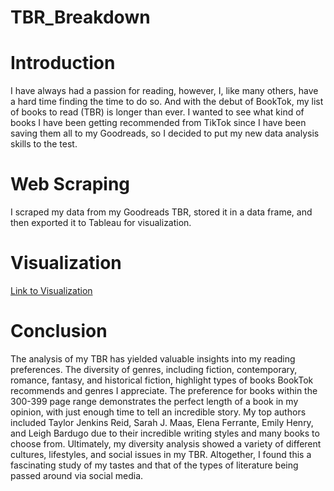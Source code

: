 # TBR_Breakdown

# Introduction

I have always had a passion for reading, however, I, like many others, have a hard time finding the time to do so. And with the debut of BookTok, my list of books to read (TBR) is longer than ever. I wanted to see what kind of books I have been getting recommended from TikTok since I have been saving them all to my Goodreads, so I decided to put my new data analysis skills to the test.

# Web Scraping
I scraped my data from my Goodreads TBR, stored it in a data frame, and then exported it to Tableau for visualization. 

# Visualization
<a href="https://public.tableau.com/views/TBRBreakdown/TBRDashboard?:language=en-US&:display_count=n&:origin=viz_share_link">Link to Visualization</a> 

# Conclusion

The analysis of my TBR has yielded valuable insights into my reading preferences. The diversity of genres, including fiction, contemporary, romance, fantasy, and historical fiction, highlight types of books BookTok recommends and genres I appreciate. The preference for books within the 300-399 page range demonstrates the perfect length of a book in my opinion, with just enough time to tell an incredible story. My top authors included Taylor Jenkins Reid, Sarah J. Maas, Elena Ferrante, Emily Henry, and Leigh Bardugo due to their incredible writing styles and many books to choose from. Ultimately, my diversity analysis showed a variety of different cultures, lifestyles, and social issues in my TBR. Altogether, I found this a fascinating study of my tastes and that of the types of literature being passed around via social media.
